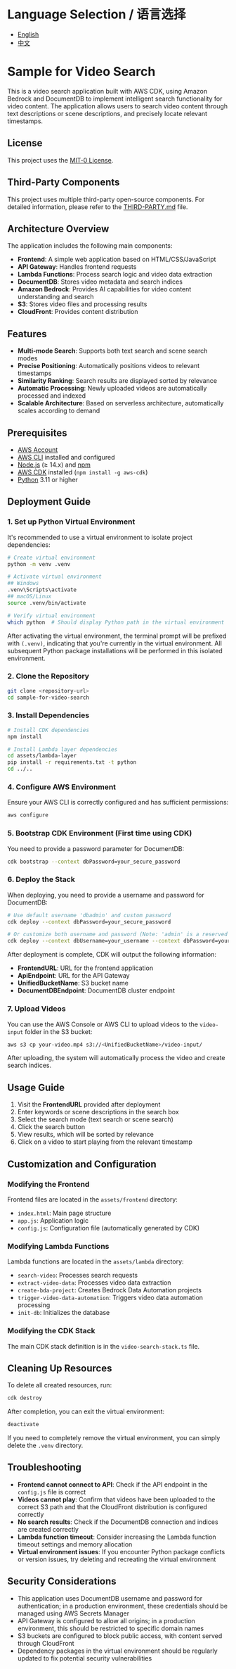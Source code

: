 # Language Selection / 语言选择
- [English](#sample-for-video-search)
- [中文](README.md)

# Sample for Video Search

This is a video search application built with AWS CDK, using Amazon Bedrock and DocumentDB to implement intelligent search functionality for video content. The application allows users to search video content through text descriptions or scene descriptions, and precisely locate relevant timestamps.

## License

This project uses the [MIT-0 License](LICENSE).

## Third-Party Components

This project uses multiple third-party open-source components. For detailed information, please refer to the [THIRD-PARTY.md](THIRD-PARTY.md) file.

## Architecture Overview

The application includes the following main components:

- **Frontend**: A simple web application based on HTML/CSS/JavaScript
- **API Gateway**: Handles frontend requests
- **Lambda Functions**: Process search logic and video data extraction
- **DocumentDB**: Stores video metadata and search indices
- **Amazon Bedrock**: Provides AI capabilities for video content understanding and search
- **S3**: Stores video files and processing results
- **CloudFront**: Provides content distribution

## Features

- **Multi-mode Search**: Supports both text search and scene search modes
- **Precise Positioning**: Automatically positions videos to relevant timestamps
- **Similarity Ranking**: Search results are displayed sorted by relevance
- **Automatic Processing**: Newly uploaded videos are automatically processed and indexed
- **Scalable Architecture**: Based on serverless architecture, automatically scales according to demand

## Prerequisites

- [AWS Account](https://aws.amazon.com/)
- [AWS CLI](https://aws.amazon.com/cli/) installed and configured
- [Node.js](https://nodejs.org/) (≥ 14.x) and [npm](https://www.npmjs.com/)
- [AWS CDK](https://aws.amazon.com/cdk/) installed (`npm install -g aws-cdk`)
- [Python](https://www.python.org/) 3.11 or higher

## Deployment Guide

### 1. Set up Python Virtual Environment

It's recommended to use a virtual environment to isolate project dependencies:

```bash
# Create virtual environment
python -m venv .venv

# Activate virtual environment
## Windows
.venv\Scripts\activate
## macOS/Linux
source .venv/bin/activate

# Verify virtual environment
which python  # Should display Python path in the virtual environment
```

After activating the virtual environment, the terminal prompt will be prefixed with `(.venv)`, indicating that you're currently in the virtual environment. All subsequent Python package installations will be performed in this isolated environment.

### 2. Clone the Repository

```bash
git clone <repository-url>
cd sample-for-video-search
```

### 3. Install Dependencies

```bash
# Install CDK dependencies
npm install

# Install Lambda layer dependencies
cd assets/lambda-layer
pip install -r requirements.txt -t python
cd ../..
```

### 4. Configure AWS Environment

Ensure your AWS CLI is correctly configured and has sufficient permissions:

```bash
aws configure
```

### 5. Bootstrap CDK Environment (First time using CDK)

You need to provide a password parameter for DocumentDB:

```bash
cdk bootstrap --context dbPassword=your_secure_password
```

### 6. Deploy the Stack

When deploying, you need to provide a username and password for DocumentDB:

```bash
# Use default username 'dbadmin' and custom password
cdk deploy --context dbPassword=your_secure_password

# Or customize both username and password (Note: 'admin' is a reserved word and cannot be used as username)
cdk deploy --context dbUsername=your_username --context dbPassword=your_secure_password
```

After deployment is complete, CDK will output the following information:

- **FrontendURL**: URL for the frontend application
- **ApiEndpoint**: URL for the API Gateway
- **UnifiedBucketName**: S3 bucket name
- **DocumentDBEndpoint**: DocumentDB cluster endpoint

### 7. Upload Videos

You can use the AWS Console or AWS CLI to upload videos to the `video-input` folder in the S3 bucket:

```bash
aws s3 cp your-video.mp4 s3://<UnifiedBucketName>/video-input/
```

After uploading, the system will automatically process the video and create search indices.

## Usage Guide

1. Visit the **FrontendURL** provided after deployment
2. Enter keywords or scene descriptions in the search box
3. Select the search mode (text search or scene search)
4. Click the search button
5. View results, which will be sorted by relevance
6. Click on a video to start playing from the relevant timestamp

## Customization and Configuration

### Modifying the Frontend

Frontend files are located in the `assets/frontend` directory:

- `index.html`: Main page structure
- `app.js`: Application logic
- `config.js`: Configuration file (automatically generated by CDK)

### Modifying Lambda Functions

Lambda functions are located in the `assets/lambda` directory:

- `search-video`: Processes search requests
- `extract-video-data`: Processes video data extraction
- `create-bda-project`: Creates Bedrock Data Automation projects
- `trigger-video-data-automation`: Triggers video data automation processing
- `init-db`: Initializes the database

### Modifying the CDK Stack

The main CDK stack definition is in the `video-search-stack.ts` file.

## Cleaning Up Resources

To delete all created resources, run:

```bash
cdk destroy
```

After completion, you can exit the virtual environment:

```bash
deactivate
```

If you need to completely remove the virtual environment, you can simply delete the `.venv` directory.

## Troubleshooting

- **Frontend cannot connect to API**: Check if the API endpoint in the `config.js` file is correct
- **Videos cannot play**: Confirm that videos have been uploaded to the correct S3 path and that the CloudFront distribution is configured correctly
- **No search results**: Check if the DocumentDB connection and indices are created correctly
- **Lambda function timeout**: Consider increasing the Lambda function timeout settings and memory allocation
- **Virtual environment issues**: If you encounter Python package conflicts or version issues, try deleting and recreating the virtual environment

## Security Considerations

- This application uses DocumentDB username and password for authentication; in a production environment, these credentials should be managed using AWS Secrets Manager
- API Gateway is configured to allow all origins; in a production environment, this should be restricted to specific domain names
- S3 buckets are configured to block public access, with content served through CloudFront
- Dependency packages in the virtual environment should be regularly updated to fix potential security vulnerabilities
